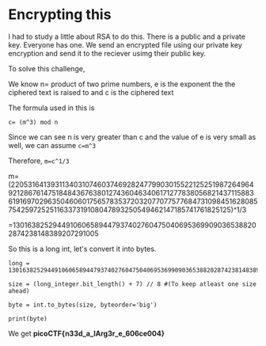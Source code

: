 # Encrypting this

I had to study a little about RSA to do this. There is a public and a private key. Everyone has one. We send an encrypted file using our private key encryption and send it to the reciever usimg their public key.

To solve this challenge,

We know n= product of two prime numbers, e is the exponent the the ciphered text is raised to and c is the ciphered text

The formula used in this is

```c= (m^3) mod n```

Since we can see n is very greater than c and the value of e is very small as well, we can assume ```c=m^3```

Therefore, ```m=c^1/3```

m=(2205316413931134031074603746928247799030155221252519872649649212867614751848436763801274360463406171277838056821437115883619169702963504606017565783537203207707757768473109845162808575425972525116337319108047893250549462147185741761825125)^1/3

=13016382529449106065894479374027604750406953699090365388202874238148389207291005

So this is a long int, let's convert it into bytes.
```
long = 13016382529449106065894479374027604750406953699090365388202874238148389207291005

size = (long_integer.bit_length() + 7) // 8 #(To keep atleast one size ahead)

byte = int.to_bytes(size, byteorder='big')

print(byte)
```

We get **picoCTF{n33d_a_lArg3r_e_606ce004}**

